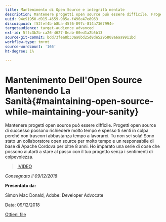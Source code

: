```yaml
---
title: Mantenimento di Open Source e integrità mentale
description: Mantenere progetti open source può essere difficile. Progetti open source di successo possono richiedere molto tempo e spesso ti senti in colpa perché non trascorri abbastanza tempo a lavorarci. Impara una serie di cose che possono aiutarti a stare al passo con il tuo progetto senza i sentimenti di colpevolezza.
uuid: 94e91950-d915-4659-985a-f496e47e8963
discoiquuid: f52fef4b-b8ba-45f6-897c-814a7367994e
targetaudience: target-audience advanced
exl-id: 5ffc3b2b-ca26-4627-8eab-00ed1a2b5b13
source-git-commit: bdd73fea8b33aa0bd25d8de5295808a6aa9911bd
workflow-type: tm+mt
source-wordcount: '166'
ht-degree: 1%

---
```


# Mantenimento Dell&#39;Open Source Mantenendo La Sanità{#maintaining-open-source-while-maintaining-your-sanity}

Mantenere progetti open source può essere difficile. Progetti open source di successo possono richiedere molto tempo e spesso ti senti in colpa perché non trascorri abbastanza tempo a lavorarci. Tu non sei sola! Sono stato un collaboratore open source per molto tempo e un responsabile di base di Apache Cordova per oltre 8 anni. Ho imparato una serie di cose che possono aiutarti a stare al passo con il tuo progetto senza i sentimenti di colpevolezza.

>[!VIDEO](https://video.tv.adobe.com/v/23713/?quality=9)

*Consegnato il 09/12/2018*

**Presentato da:**

Simon Mac Donald, Adobe: Developer Advocate

Data: 09/12/2018

[Ottieni file](assets/maintaining-open-source-while-maintaining-your-sanity-gems-091218.pdf)

<!--
[Get back to the Overview](https://helpx.adobe.com/experience-manager/kt/eseminars/gems/aem-index.html)
-->
